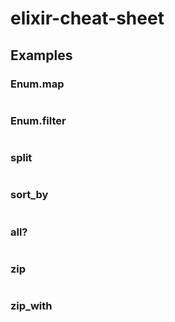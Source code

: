 # elixir-cheat-sheet

## Examples

### Enum.map

```elixir

```

### Enum.filter

```elixir

```

### split

```elixir

```
### sort_by

```elixir

```

### all?

```elixir

```
### zip

```elixir

```
### zip_with

```elixir

```

